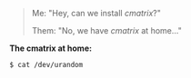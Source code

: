 > Me: "Hey, can we install _cmatrix_?"
>
> Them: "No, we have _cmatrix_ at home..."

**The cmatrix at home:** 

``` shell
$ cat /dev/urandom
```
